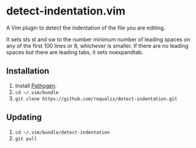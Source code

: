 # detect-indentation.vim

A Vim plugin to detect the indentation of the file you are editing.

It sets sts st and sw to the number minimum number of leading spaces on any of
the first 100 lines or 8, whichever is smaller. If there are no leading spaces
but there are leading tabs, it sets noexpandtab.

## Installation

 1. Install [Pathogen](https://github.com/tpope/vim-pathogen).
 2. `cd ~/.vim/bundle`
 3. `git clone https://github.com/requalix/detect-indentation.git`

## Updating

 1. `cd ~/.vim/bundle/detect-indentation`
 2. `git pull`
